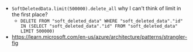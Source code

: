 - `SoftDeletedData.limit(500000).delete_all` why I can't think of limit in the first place?
	- `DELETE FROM "soft_deleted_data" WHERE "soft_deleted_data"."id" IN (SELECT "soft_deleted_data"."id" FROM "soft_deleted_data" LIMIT 500000)`
- https://learn.microsoft.com/en-us/azure/architecture/patterns/strangler-fig